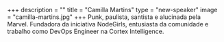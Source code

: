 +++
description = ""
title = "Camilla Martins"
type = "new-speaker"
image = "camilla-martins.jpg"
+++
Punk, paulista, santista e alucinada pela Marvel. Fundadora da iniciativa NodeGirls, entusiasta da comunidade e trabalho como DevOps Engineer na Cortex Intelligence.